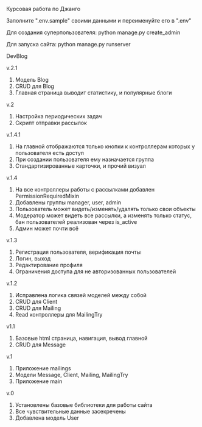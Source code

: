 Курсовая работа по Джанго

Заполните ".env.sample" своими данными и переименуйте его в ".env"

Для создания суперпользователя: python manage.py create_admin

Для запуска сайта: python manage.py runserver


DevBlog

v.2.1
1. Модель Blog
2. CRUD для Blog
3. Главная страница выводит статистику, и популярные блоги

v.2
1. Настройка периодических задач
2. Скрипт отправки рассылок

v.1.4.1
1. На главной отображаются только кнопки к контроллерам которых у пользователя есть доступ
2. При создании пользователя ему назначается группа
3. Стандартизированные карточки, и прочий визуал 

v.1.4
1. На все контроллеры работы с рассылками добавлен PermissionRequiredMixin
2. Добавлены группы manager, user, admin
3. Пользователь может видеть/изменять/удалять только свои объекты
4. Модератор может видеть все рассылки, а изменять только статус, бан пользователей реализован через is_active
5. Админ может почти всё

v.1.3
1. Регистрация пользователя, верификация почты
2. Логин, выход
3. Редактирование профиля
4. Ограничения доступа для не авторизованных пользователей

v.1.2
1. Исправлена логика связей моделей между собой
2. CRUD для Client
3. CRUD для Mailing
4. Read контроллеры для MailingTry

v1.1
1. Базовые html страница, навигация, вывод главной
2. CRUD для Message

v.1
1. Приложение mailings
2. Модели Message, Client, Mailing, MailingTry
3. Приложение main

v.0
1. Установлены базовые библиотеки для работы сайта
2. Все чувствительные данные засекречены
3. Добавлена модель User